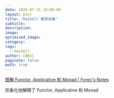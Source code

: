 ```yaml
---
date: 2020-07-31 19:00:00
layout: post
title: "Haskell 網頁收集"
subtitle: 
description: 
image: 
optimized_image: 
category: 
tags:
  - Haskell
author: CWKSC
paginate: false
math: true
---
```


[图解 Functor, Applicative 和 Monad | Forec's Notes](http://blog.forec.cn/2017/03/02/translation-adit-faamip/)

形象化地解釋了 Functor, Applicative 和 Monad